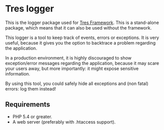 # Tres logger

This is the logger package used for [Tres Framework][tf]. This is a stand-alone 
package, which means that it can also be used without the framework.

This logger is a tool to keep track of events, errors or exceptions. It is very
useful, because it gives you the option to backtrace a problem regarding the
application.

In a production environment, it is highly discouraged to show exception/error
messages regarding the application, because it may scare your users away, but 
more importantly: it might expose sensitive information.

By using this tool, you could safely hide all exceptions and (non fatal)
errors: log them instead!

## Requirements
- PHP 5.4 or greater.
- A web server (preferably with .htaccess support).

[tf]: http://tresframework.com
